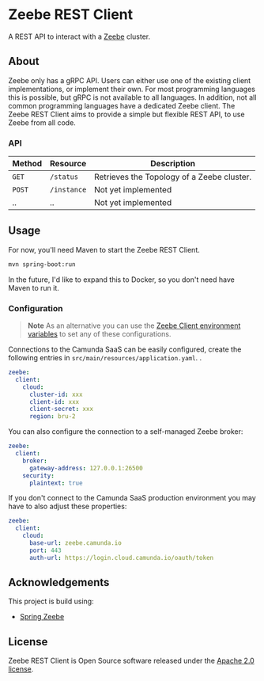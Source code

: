 # Zeebe REST Client

A REST API to interact with a [Zeebe](github.com/camunda/zeebe) cluster.

## About

Zeebe only has a gRPC API.
Users can either use one of the existing client implementations, or implement their own.
For most programming languages this is possible, but gRPC is not available to all languages.
In addition, not all common programming languages have a dedicated Zeebe client.
The Zeebe REST Client aims to provide a simple but flexible REST API, to use Zeebe from all code.

### API

| Method |  Resource   |                Description                 |
|--------|-------------|--------------------------------------------|
| `GET`  | `/status`   | Retrieves the Topology of a Zeebe cluster. |
| `POST` | `/instance` | Not yet implemented                        |
| ..     | ..          | Not yet implemented                        |

## Usage

For now, you'll need Maven to start the Zeebe REST Client.

```sh
mvn spring-boot:run
```

In the future, I'd like to expand this to Docker, so you don't need have Maven to run it.

### Configuration

> **Note**
> As an alternative you can use the [Zeebe Client environment variables](https://docs.camunda.io/docs/apis-clients/java-client/#bootstrapping) to set any of these configurations.

Connections to the Camunda SaaS can be easily configured,
create the following entries in `src/main/resources/application.yaml`. .

```yaml
zeebe:
  client:
    cloud:
      cluster-id: xxx
      client-id: xxx
      client-secret: xxx
      region: bru-2
```

You can also configure the connection to a self-managed Zeebe broker:

```yaml
zeebe:
  client:
    broker:
      gateway-address: 127.0.0.1:26500
    security:
      plaintext: true
```

If you don't connect to the Camunda SaaS production environment you may have to also adjust these properties:

```yaml
zeebe:
  client:
    cloud:
      base-url: zeebe.camunda.io
      port: 443
      auth-url: https://login.cloud.camunda.io/oauth/token
```

## Acknowledgements

This project is build using:

- [Spring Zeebe](https://github.com/camunda-community-hub/spring-zeebe)

## License

Zeebe REST Client is Open Source software released under the [Apache 2.0 license](https://www.apache.org/licenses/LICENSE-2.0.html).
